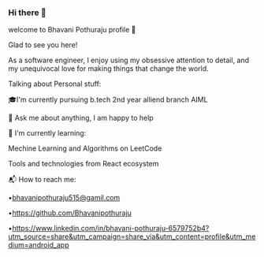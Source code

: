 ### Hi there 👋
welcome to Bhavani Pothuraju profile 👋

Glad to see you here!


As a software engineer, I enjoy using my obsessive attention to detail, and my unequivocal love for making things that change the world.


Talking about Personal stuff:

🎓I'm currently pursuing b.tech 2nd year alliend branch AIML

💬 Ask me about anything, I am happy to help


🌱 I'm currently learning:

Mechine Learning and Algorithms on LeetCode

Tools and technologies from React ecosystem



📬 How to reach me:

•bhavanipothuraju515@gamil.com

•https://github.com/Bhavanipothuraju

 •https://www.linkedin.com/in/bhavani-pothuraju-6579752b4?utm_source=share&utm_campaign=share_via&utm_content=profile&utm_medium=android_app



